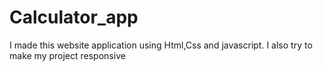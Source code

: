 # Calculator_app
I made this website application using Html,Css and javascript. I also try to make my project responsive
